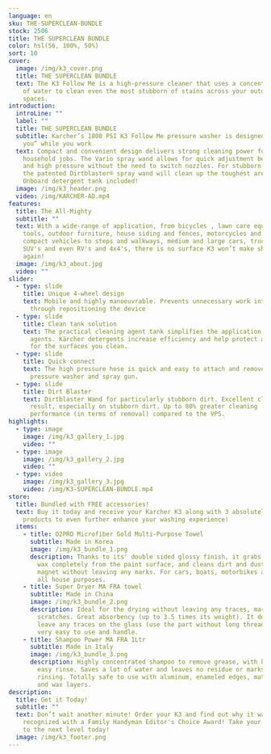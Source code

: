 ```yaml
---
language: en
sku: THE-SUPERCLEAN-BUNDLE
stock: 2506
title: THE SUPERCLEAN BUNDLE
color: hsl(56, 100%, 50%)
sort: 10
cover:
  image: /img/k3_cover.png
  title: THE SUPERCLEAN BUNDLE
  text: The K3 Follow Me is a high-pressure cleaner that uses a concentrated jet
    of water to clean even the most stubborn of stains across your outdoor
    spaces.
introduction:
  introLine: ""
  label: ""
  title: THE SUPERCLEAN BUNDLE
  subtitle: Karcher’s 1800 PSI K3 Follow Me pressure washer is designed to “follow
    you” while you work
  text: Compact and convenient design delivers strong cleaning power for most
    household jobs. The Vario spray wand allows for quick adjustment between low
    and high pressure without the need to switch nozzles. For stubborn stains,
    the patented Dirtblaster® spray wand will clean up the toughest areas.
    Onboard detergent tank included!
  image: /img/k3_header.png
  video: /img/KARCHER-AD.mp4
features:
  title: The All-Mighty
  subtitle: ""
  text: With a wide-range of application, from bicycles , lawn care equipment and
    tools, outdoor furniture, house siding and fences, motorcycles and ATV's and
    compact vehicles to steps and walkways, medium and large cars, trucks and
    SUV's and even RV's and 4x4's, there is no surface K3 won’t make shine
    again!
  image: /img/k3_about.jpg
  video: ""
slider:
  - type: slide
    title: Unique 4-wheel design
    text: Mobile and highly manoeuvrable. Prevents unnecessary work interruptions
      through repositioning the device
  - type: slide
    title: Clean tank solution
    text: The practical cleaning agent tank simplifies the application of cleaning
      agents. Kärcher detergents increase efficiency and help protect and care
      for the surfaces you clean.
  - type: slide
    title: Quick connect
    text: The high pressure hose is quick and easy to attach and remove from the
      pressure washer and spray gun.
  - type: slide
    title: Dirt Blaster
    text: Dirtblaster Wand for particularly stubborn dirt. Excellent cleaning
      result, especially on stubborn dirt. Up to 80% greater cleaning
      performance (in terms of removal) compared to the VPS.
highlights:
  - type: image
    image: /img/k3_gallery_1.jpg
    video: ""
  - type: image
    image: /img/k3_gallery_2.jpg
    video: ""
  - type: video
    image: /img/k3_gallery_3.jpg
    video: /img/K3-SUPERCLEAN-BUNDLE.mp4
store:
  title: Bundled with FREE accessories!
  text: Buy it today and receive your Karcher K3 along with 3 absolutely FREE
    products to even further enhance your washing experience!
  items:
    - title: O2PRO Microfiber Gold Multi-Purpose Towel
      subtitle: Made in Korea
      image: /img/k3_bundle_1.png
      description: Thanks to its' double sided glossy finish, it grabs and removes the
        wax completely from the paint surface, and cleans dirt and dust like a
        magnet without leaving any marks. For cars, boats, motorbikes and for
        all house purposes.
    - title: Super Dryer MA FRA towel
      subtitle: Made in China
      image: /img/k3_bundle_2.png
      description: Ideal for the drying without leaving any traces, marks, circles or
        scratches. Great absorbency (up to 3.5 times its weight). It does not
        leave any traces on the glass (use the part without long threads), it is
        very easy to use and handle.
    - title: Shampoo Power MA FRA 1Ltr
      subtitle: Made in Italy
      image: /img/k3_bundle_3.png
      description: Highly concentrated shampoo to remove grease, with high foam and
        easy rinse. Saves a lot of water and leaves no residue or marks after
        rinsing. Totally safe to use with aluminum, enameled edges, matte paints
        and wax layers.
description:
  title: Get it Today!
  subtitle: ""
  text: Don’t wait another minute! Order your K3 and find out why it was
    recognized with a Family Handyman Editor's Choice Award! Take your cleaning
    to the next level today!
  image: /img/k3_footer.png
---
```

